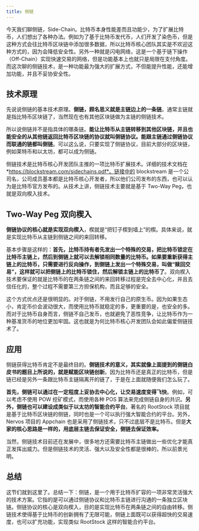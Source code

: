 ```yaml
---
title: 侧链
---
```


今天我们聊侧链，Side-Chain。比特币本身性能差而且功能少，为了扩展比特币，人们想出了各种办法。例如为了基于比特币发代币，人们开发了染色币，但是这种方式会往比特币区块链中添加很多数据，所以比特币核心团队其实是不欢迎这种方式的，因为会降低安全性。另外一种就是闪电网络，这是一个基于链下操作（Off-Chain）实现快速交易的网络，但是功能基本上也就只是局限在支付角度。而这次聊的侧链技术，是一种功能最为强大的扩展方式，不但能提升性能，还能增加功能，并且不妥协安全性。

## 技术原理

先说说侧链的基本技术原理。**侧链，顾名思义就是主链边上的一条链**。通常主链就是指比特币区块链了，当然现在也有其他区块链做为主链的侧链技术。

所以说侧链并不是指具体的哪条链。**能让比特币从主链转移到其他区块链，并且也能安全的从其他链返回比特币区块链的协议就叫侧链协议。能跟主链通过侧链协议而联通的链都叫侧链**。可以这么说，只要实现了侧链协议，目前大部分的区块链，例如莱特币和以太坊，都可以成为侧链。

侧链技术是比特币核心开发团队主推的一项比特币扩展技术。详细的技术文档在 *https://blockstream.com/sidechains.pdf*。链接中的 blockstream 是一个公司名，公司成员基本都是比特币核心开发者，所以他们公司发布的东西，也可以认为是比特币官方发布的。从技术上讲，侧链技术主要就是基于 Two-Way Peg，也就是双向楔入技术。

## Two-Way Peg 双向楔入

**侧链协议的核心就是实现双向楔入**，楔就是“把钉子楔到墙上”的楔。具体来说，就是实现比特币从主链到侧链之间的来回转移。

基本步骤是这样的：**首先，比特币持有者先发出一个特殊的交易，把比特币锁定在比特币主链上，然后到侧链上就可以去解锁相同数量的比特币。如果要重新获得主链上的比特币，只需要进行反向操作，到侧链上发出一个特殊交易，叫做“赎回交易”，这样就可以把侧链上的比特币锁住，然后解锁主链上的比特币了**。双向楔入技术要保证的就是比特币的在两条链之间的来回转移过程是完全去中心化，并且去信任化的，整个过程不需要第三方担保机构，而且足够的安全。

这个方式优点还是很明显的。对于侧链，不用发行自己的原生币。因为如果生态小，肯定币价会波动很大，而使用比特币就稳定的多，更重要的是，也安全的多。而对于比特币自身而言，侧链不自己发币，也就避免了恶性竞争，让比特币作为一种基准货币的地位更加牢固。这也就是为何比特币核心开发团队会如此偏爱侧链技术了。

## 应用

侧链获得比特币肯定不是最终目的。**侧链技术的意义，其实就像上面提到的侧链白皮书的题目上所说的，就是赋能区块链创新**。因为比特币还是真正的比特币，但是链已经是另外一条跟比特币主链隔离开的链了，于是在上面就随便我们怎么玩了。

**首先，侧链可以通过在一定程度上妥协去中心化，让交易速度变得飞快**。例如，可以考虑不使用 POW 挖矿模式，而使用各种 POS 算法来完成侧链自身的共识。**另外，侧链也可以建设成类似于以太坊的智能合约平台**。著名的 RootStock 项目就是基于比特币区块链的侧链，同时也是一个可以执行强大智能合约的平台。另外，Nervos 项目的 Appchain 也是采用了侧链技术，只不过底层不是比特币。但是**大家的核心思路是一样的，用底层主链去保证安全，侧链去保证效率。**

当然，侧链技术目前还在发展中，很多地方还需要比特币主链做出一些优化才能真正发挥出威力。但是侧链技术的灵活、强大以及安全性都是很棒的，所以前景光明。

## 总结

这节们就到这里了。总结一下：侧链，是一个用于比特币扩容的一项非常灵活强大的技术方案。它指的是可以通过侧链协议和比特币主链进行沟通的一条独立区块链。侧链协议的核心是双向楔入，目的是实现比特币在两条链之间的自由转移。侧链技术使得基于比特币的创新拥有了无限可能，侧链上面既可以获得超快的交易速度，也可以扩充功能，实现类似 RootStock 这样的智能合约平台。
